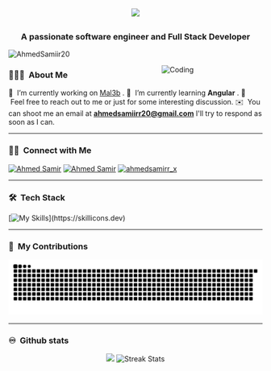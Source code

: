<h1 align="center">
    <img src="https://readme-typing-svg.herokuapp.com/?font=Fira+Code&pause=600&color=F7F7F7&size=35&center=true&vCenter=true&weight=600&&duration=4000&width=500&height=70&duration=4000&lines=Hi+There!+👋;+I'm+Ahmed+Samir!;" />
</h1>
<h3 align="center">A passionate software engineer and Full Stack Developer</h3>

<p align="left"> <img src="https://komarev.com/ghpvc/?username=AhmedSamiir20&label=Profile%20views&color=0e75b6&style=flat" alt="AhmedSamiir20" /> </p>

<img align="right" alt="Coding" width="200" src="https://cdn.dribbble.com/users/720825/screenshots/3253310/slim-jim-_dribbble_-_800x600_.gif" />


### 👨🏻‍💻 &nbsp;About Me

🔭 &nbsp;I’m currently working on [Mal3b](https://github.com/AhmedSamiir20/Mal3b) .
🌱 &nbsp;I’m currently learning **Angular** .
💬 &nbsp;Feel free to reach out to me or just for some interesting discussion.
✉️ &nbsp;You can shoot me an email at **ahmedsamiirr20@gmail.com** I'll try to respond as soon as I can.
<hr>

### 🤝🏻 &nbsp;Connect with Me

<p align="left">

<a href="https://www.linkedin.com/in/ahmed-samir-513356264/" target="blank"><img align="center" src="https://raw.githubusercontent.com/rahuldkjain/github-profile-readme-generator/master/src/images/icons/Social/linked-in-alt.svg" alt="Ahmed Samir" height="30" width="40" /></a>
<a href="https://www.facebook.com/share/1EZ39zjCi3/?mibextid=LQQJ4d" target="blank"><img align="center" src="https://raw.githubusercontent.com/rahuldkjain/github-profile-readme-generator/master/src/images/icons/Social/facebook.svg" alt="Ahmed Samir" height="30" width="40" /></a>
<a href="https://www.instagram.com/ahmedsamirr_x/profilecard/?igsh=dDcyNHp2M2pmNzZ2" target="blank"><img align="center" src="https://raw.githubusercontent.com/rahuldkjain/github-profile-readme-generator/master/src/images/icons/Social/instagram.svg" alt="ahmedsamirr_x" height="30" width="40" /></a>

</p>
<hr>

### 🛠 &nbsp;Tech Stack

[![My Skills](https://skillicons.dev/icons?i=cs,cpp,dotnet,figma,angular,ts,html,css,github,bootstrap,cpp,py,docker,matlab,ps,opencv,react,)](https://skillicons.dev)


<hr>


<!--- ------------------------------------------------------------------------------------------------------------------------------------------------------ -->
<!--- -- GitHub Stats ------------------------------------------------------------------------------------------------------------------------------------ -->
<!--- ------------------------------------------------------------------------------------------------------------------------------------------------------ -->

### 🐍 &nbsp;My Contributions

![Snake animation Contribution Graph](https://raw.githubusercontent.com/Anmol-Baranwal/Anmol-Baranwal/output/github-contribution-grid-snake-dark.svg)
<hr>

### ♾️ &nbsp;Github stats
<div align="center">
    
 ![](https://github-readme-stats.vercel.app/api?username=AhmedSamiir20\&rank_icon=percentile&show_icons=true&theme=github_dark&border_radius=8) 
 <img src="https://github-readme-streak-stats.herokuapp.com?user=AhmedSamiir20&theme=github-dark-blue" alt="Streak Stats" width="50%" />
</div>

